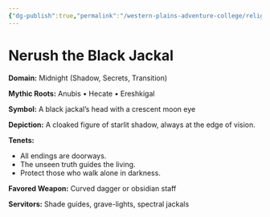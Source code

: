 ```yaml
---
{"dg-publish":true,"permalink":"/western-plains-adventure-college/religion/pantheon-of-the-nine-currents/nerush-the-black-jackal/"}
---
```



# Nerush the Black Jackal

**Domain:** Midnight (Shadow, Secrets, Transition)

**Mythic Roots:** Anubis • Hecate • Ereshkigal

**Symbol:** A black jackal’s head with a crescent moon eye

**Depiction:**
A cloaked figure of starlit shadow, always at the edge of vision.

**Tenets:**
- All endings are doorways.
- The unseen truth guides the living.
- Protect those who walk alone in darkness.

**Favored Weapon:** Curved dagger or obsidian staff

**Servitors:** Shade guides, grave-lights, spectral jackals
